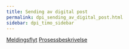 ```yaml
---
title: Sending av digital post
permalink: dpi_sending_av_digital_post.html
sidebar: dpi_timo_sidebar
---
```



[Meldingsflyt](https://docs.digdir.no/dpi_nyinfrastruktur.html#meldingsflyt)
[Prosessbeskrivelse](https://docs.digdir.no/dpi_nyinfrastruktur.html#1--avsender-henter-token-fra-maskinporten)

